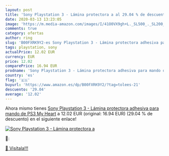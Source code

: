 ```yaml
---
layout: post
title: 'Sony Playstation 3 - Lámina protectora a al 29.04 % de descuento'
date: 2020-03-13 13:23:05
image: 'https://m.media-amazon.com/images/I/41O0VX9gh+L._SL500_._SL200_.jpg'
comments: true
category: ofertas
author: ring
slug: 'B00FXRK9Y2-es Sony Playstation 3 - Lámina protectora adhesiva para mando...'
tags: playstation, sony
actualPrice: 12.02 EUR
currency: EUR
price: 12.02
comparePrice: 16.94 EUR
prodname: 'Sony Playstation 3 - Lámina protectora adhesiva para mando de PS3  My Heart'
country: 'es'
flag: '🇪🇸'
buyurl: 'https://www.amazon.es/dp/B00FXRK9Y2/?tag=tolees-21'
descuento: '29.04'
average: '12.02'
---
```


Ahora mismo tienes [Sony Playstation 3 - Lámina protectora adhesiva para mando de PS3  My Heart](https://www.amazon.es/dp/B00FXRK9Y2/?tag=tolees-21) a 12.02 EUR (original: 16.94 EUR) (29.04 %  de descuento) en el siguiente enlace!

[![Sony Playstation 3 - Lámina protectora a](https://m.media-amazon.com/images/I/41O0VX9gh+L._SL500_._SL200_.jpg)](https://www.amazon.es/dp/B00FXRK9Y2/?tag=tolees-21)

🔎:


[🛒 Visítala!!!](https://www.amazon.es/dp/B00FXRK9Y2/?tag=tolees-21)
